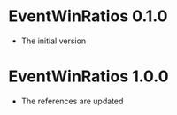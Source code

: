 # EventWinRatios 0.1.0

* The initial version


# EventWinRatios 1.0.0

* The references are updated